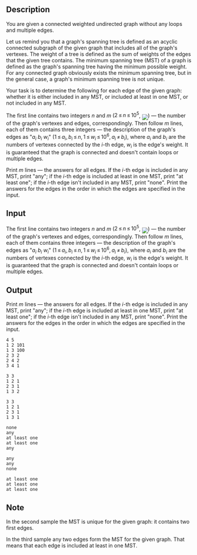 ## Description

<div><p>You are given a connected weighted undirected graph without any loops and multiple edges. </p><p>Let us remind you that a graph's <span class="tex-font-style-underline">spanning tree</span> is defined as an acyclic connected subgraph of the given graph that includes all of the graph's vertexes. The <span class="tex-font-style-underline">weight</span> of a tree is defined as the sum of weights of the edges that the given tree contains. The <span class="tex-font-style-underline">minimum spanning tree</span> (<span class="tex-font-style-bf">MST</span>) of a graph is defined as the graph's spanning tree having the minimum possible weight. For any connected graph obviously exists the minimum spanning tree, but in the general case, a graph's minimum spanning tree is not unique.</p><p>Your task is to determine the following for each edge of the given graph: whether it is either included in <span class="tex-font-style-bf">any</span> MST, or included <span class="tex-font-style-bf">at least in one</span> MST, or <span class="tex-font-style-bf">not included in any</span> MST.</p></div><div class="input-specification"><p>The first line contains two integers <span class="tex-span"><i>n</i></span> and <span class="tex-span"><i>m</i></span> (<span class="tex-span">2 ≤ <i>n</i> ≤ 10<sup class="upper-index">5</sup></span>, <img align="middle" class="tex-formula" src="file://7GXwOBl5.png" style="max-width: 100.0%;max-height: 100.0%;">) — the number of the graph's vertexes and edges, correspondingly. Then follow <span class="tex-span"><i>m</i></span> lines, each of them contains three integers — the description of the graph's edges as "<span class="tex-span"><i>a</i><sub class="lower-index"><i>i</i></sub></span> <span class="tex-span"><i>b</i><sub class="lower-index"><i>i</i></sub></span> <span class="tex-span"><i>w</i><sub class="lower-index"><i>i</i></sub></span>" (<span class="tex-span">1 ≤ <i>a</i><sub class="lower-index"><i>i</i></sub>, <i>b</i><sub class="lower-index"><i>i</i></sub> ≤ <i>n</i>, 1 ≤ <i>w</i><sub class="lower-index"><i>i</i></sub> ≤ 10<sup class="upper-index">6</sup>, <i>a</i><sub class="lower-index"><i>i</i></sub> ≠ <i>b</i><sub class="lower-index"><i>i</i></sub></span>), where <span class="tex-span"><i>a</i><sub class="lower-index"><i>i</i></sub></span> and <span class="tex-span"><i>b</i><sub class="lower-index"><i>i</i></sub></span> are the numbers of vertexes connected by the <span class="tex-span"><i>i</i></span>-th edge, <span class="tex-span"><i>w</i><sub class="lower-index"><i>i</i></sub></span> is the edge's weight. It is guaranteed that the graph is connected and doesn't contain loops or multiple edges.</p></div><div class="output-specification"><p>Print <span class="tex-span"><i>m</i></span> lines — the answers for all edges. If the <span class="tex-span"><i>i</i></span>-th edge is included in any MST, print "<span class="tex-font-style-tt">any</span>"; if the <span class="tex-span"><i>i</i></span>-th edge is included at least in one MST, print "<span class="tex-font-style-tt">at least one</span>"; if the <span class="tex-span"><i>i</i></span>-th edge isn't included in any MST, print "<span class="tex-font-style-tt">none</span>". Print the answers for the edges in the order in which the edges are specified in the input.</p></div>

## Input

<p>The first line contains two integers <span class="tex-span"><i>n</i></span> and <span class="tex-span"><i>m</i></span> (<span class="tex-span">2 ≤ <i>n</i> ≤ 10<sup class="upper-index">5</sup></span>, <img align="middle" class="tex-formula" src="file://7GXwOBl5.png" style="max-width: 100.0%;max-height: 100.0%;">) — the number of the graph's vertexes and edges, correspondingly. Then follow <span class="tex-span"><i>m</i></span> lines, each of them contains three integers — the description of the graph's edges as "<span class="tex-span"><i>a</i><sub class="lower-index"><i>i</i></sub></span> <span class="tex-span"><i>b</i><sub class="lower-index"><i>i</i></sub></span> <span class="tex-span"><i>w</i><sub class="lower-index"><i>i</i></sub></span>" (<span class="tex-span">1 ≤ <i>a</i><sub class="lower-index"><i>i</i></sub>, <i>b</i><sub class="lower-index"><i>i</i></sub> ≤ <i>n</i>, 1 ≤ <i>w</i><sub class="lower-index"><i>i</i></sub> ≤ 10<sup class="upper-index">6</sup>, <i>a</i><sub class="lower-index"><i>i</i></sub> ≠ <i>b</i><sub class="lower-index"><i>i</i></sub></span>), where <span class="tex-span"><i>a</i><sub class="lower-index"><i>i</i></sub></span> and <span class="tex-span"><i>b</i><sub class="lower-index"><i>i</i></sub></span> are the numbers of vertexes connected by the <span class="tex-span"><i>i</i></span>-th edge, <span class="tex-span"><i>w</i><sub class="lower-index"><i>i</i></sub></span> is the edge's weight. It is guaranteed that the graph is connected and doesn't contain loops or multiple edges.</p>

## Output

<p>Print <span class="tex-span"><i>m</i></span> lines — the answers for all edges. If the <span class="tex-span"><i>i</i></span>-th edge is included in any MST, print "<span class="tex-font-style-tt">any</span>"; if the <span class="tex-span"><i>i</i></span>-th edge is included at least in one MST, print "<span class="tex-font-style-tt">at least one</span>"; if the <span class="tex-span"><i>i</i></span>-th edge isn't included in any MST, print "<span class="tex-font-style-tt">none</span>". Print the answers for the edges in the order in which the edges are specified in the input.</p>





```input1
4 5
1 2 101
1 3 100
2 3 2
2 4 2
3 4 1

```




```input2
3 3
1 2 1
2 3 1
1 3 2

```




```input3
3 3
1 2 1
2 3 1
1 3 1

```




```output1
none
any
at least one
at least one
any

```




```output2
any
any
none

```




```output3
at least one
at least one
at least one

```



## Note

<p>In the second sample the MST is unique for the given graph: it contains two first edges.</p><p>In the third sample any two edges form the MST for the given graph. That means that each edge is included at least in one MST.</p>
